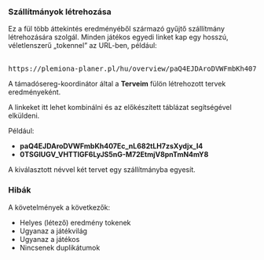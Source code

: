 ### Szállítmányok létrehozása

Ez a fül több áttekintés eredményéből származó gyűjtő szállítmány létrehozására szolgál. Minden játékos egyedi linket kap egy hosszú, véletlenszerű „tokennel” az URL-ben, például:
<br>
<br>

<pre>
https://plemiona-planer.pl/hu/overview/paQ4EJDAroDVWFmbKh407Ec_nL682tLH7zsXydjx_I4
</pre>

A támadósereg-koordinátor által a <b>Terveim</b> fülön létrehozott tervek eredményeként.

A linkeket itt lehet kombinálni és az előkészített táblázat segítségével elküldeni.

Például:

- **paQ4EJDAroDVWFmbKh407Ec_nL682tLH7zsXydjx_I4**
- **0TSGIUGV_VHTTlGF6LyJS5nG-M72EtmjV8pnTmN4mY8**

A kiválasztott névvel két tervet egy szállítmányba egyesít.

### Hibák

A követelmények a következők:
- Helyes (létező) eredmény tokenek
- Ugyanaz a játékvilág
- Ugyanaz a játékos
- Nincsenek duplikátumok
